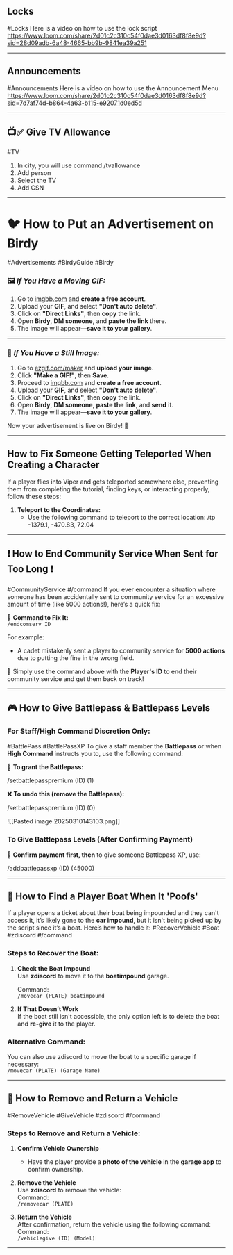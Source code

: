 
## Locks 
#Locks
Here is a video on how to use the lock script
https://www.loom.com/share/2d01c2c310c54f0dae3d0163df8f8e9d?sid=28d09adb-6a48-4665-bb9b-9841ea39a251

---
## Announcements
#Announcements
Here is a video on how to use the Announcement Menu
https://www.loom.com/share/2d01c2c310c54f0dae3d0163df8f8e9d?sid=7d7af74d-b864-4a63-b115-e92071d0ed5d

---
## 📺✅ Give TV Allowance
#TV
1. In city, you will use command /tvallowance
2. Add person
3. Select the TV
4. Add CSN

---

# 🐦 **How to Put an Advertisement on Birdy**  
#Advertisements #BirdyGuide  #Birdy

### 🖼️ *If You Have a Moving GIF:*  
1. Go to [imgbb.com](https://imgbb.com/) and **create a free account**.  
2. Upload your **GIF**, and select **"Don't auto delete"**.  
3. Click on **"Direct Links"**, then **copy** the link.  
4. Open **Birdy**, **DM someone**, and **paste the link** there.  
5. The image will appear—**save it to your gallery**.  

---

### 📸 *If You Have a Still Image:*  
1. Go to [ezgif.com/maker](https://ezgif.com/maker) and **upload your image**.  
2. Click **"Make a GIF!"**, then **Save**.  
3. Proceed to [imgbb.com](https://imgbb.com/) and **create a free account**.  
4. Upload your **GIF**, and select **"Don't auto delete"**.  
5. Click on **"Direct Links"**, then **copy** the link.  
6. Open **Birdy**, **DM someone**, **paste the link**, and **send** it.  
7. The image will appear—**save it to your gallery**.  

Now your advertisement is live on Birdy! 🚀  

---

## **How to Fix Someone Getting Teleported When Creating a Character**


If a player flies into Viper and gets teleported somewhere else, preventing them from completing the tutorial, finding keys, or interacting properly, follow these steps:

1. **Teleport to the Coordinates:**
   - Use the following command to teleport to the correct location:
      /tp -1379.1, -470.83, 72.04

---

## **❗ How to End Community Service When Sent for Too Long ❗**
#CommunityService #/command
If you ever encounter a situation where someone has been accidentally sent to community service for an excessive amount of time (like 5000 actions!), here’s a quick fix:

🔧 **Command to Fix It:**  
`/endcomserv ID`

For example:  
- A cadet mistakenly sent a player to community service for **5000 actions** due to putting the fine in the wrong field.

🔑 Simply use the command above with the **Player's ID** to end their community service and get them back on track!

---

## **🎮 How to Give Battlepass & Battlepass Levels**

### **For Staff/High Command Discretion Only:**
#BattlePass #BattlePassXP
To give a staff member the **Battlepass** or when **High Command** instructs you to, use the following command:

🔑 **To grant the Battlepass:**

/setbattlepasspremium (ID) (1)

❌ **To undo this (remove the Battlepass):**

/setbattlepasspremium (ID) (0)

![[Pasted image 20250310143103.png]]

### **To Give Battlepass Levels (After Confirming Payment)**

📝 **Confirm payment first, then** to give someone Battlepass XP, use:

/addbattlepassxp (ID) (45000)

---
## 🚤 **How to Find a Player Boat When It 'Poofs'**

If a player opens a ticket about their boat being impounded and they can't access it, it’s likely gone to the **car impound**, but it isn't being picked up by the script since it’s a boat. Here’s how to handle it:
#RecoverVehicle #Boat #zdiscord #/command 
### Steps to Recover the Boat:

1. **Check the Boat Impound**  
   Use **zdiscord** to move it to the **boatimpound** garage.

   Command:  
   `/movecar (PLATE) boatimpound`

2. **If That Doesn’t Work**  
   If the boat still isn't accessible, the only option left is to delete the boat and **re-give** it to the player.

### Alternative Command:
You can also use zdiscord to move the boat to a specific garage if necessary:  
`/movecar (PLATE) (Garage Name)`

---

## 🚗 **How to Remove and Return a Vehicle**
#RemoveVehicle #GiveVehicle #zdiscord #/command 

### Steps to Remove and Return a Vehicle:

1. **Confirm Vehicle Ownership**  
   - Have the player provide a **photo of the vehicle** in the **garage app** to confirm ownership.

2. **Remove the Vehicle**  
   Use **zdiscord** to remove the vehicle:  
   Command:  
   `/removecar (PLATE)`

3. **Return the Vehicle**  
   After confirmation, return the vehicle using the following command:  
   Command:  
   `/vehiclegive (ID) (Model)`

---

